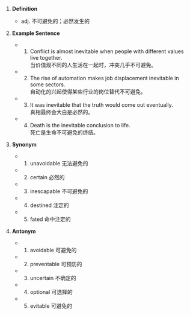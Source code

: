 1. **Definition**  
	- adj. 不可避免的；必然发生的  

2. **Example Sentence**  
	- 1. Conflict is almost inevitable when people with different values live together.  
		当价值观不同的人生活在一起时，冲突几乎不可避免。  
	- 2. The rise of automation makes job displacement inevitable in some sectors.  
		自动化的兴起使得某些行业的岗位替代不可避免。  
	- 3. It was inevitable that the truth would come out eventually.  
		真相最终会大白是必然的。  
	- 4. Death is the inevitable conclusion to life.  
		死亡是生命不可避免的终结。  

3. **Synonym**  
	- 1. unavoidable 无法避免的  
	- 2. certain 必然的  
	- 3. inescapable 不可避免的  
	- 4. destined 注定的  
	- 5. fated 命中注定的  

4. **Antonym**  
	- 1. avoidable 可避免的  
	- 2. preventable 可预防的  
	- 3. uncertain 不确定的  
	- 4. optional 可选择的  
	- 5. evitable 可避免的  
